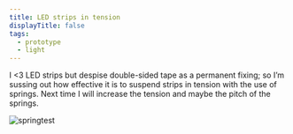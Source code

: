 ```yaml
---
title: LED strips in tension
displayTitle: false
tags:
  - prototype
  - light
---
```


I <3  LED strips but despise double-sided tape as a permanent fixing; so I’m sussing out how effective it is to suspend strips in tension with the use of springs. Next time I will increase the tension and maybe the pitch of the springs. 

![springtest](https://d2w9rnfcy7mm78.cloudfront.net/10811413/original_550141c684993bc4a810d0b8ec008d46.png?1613641947?bc=0)

